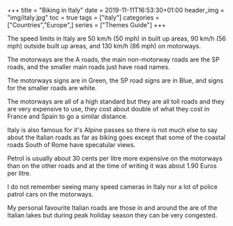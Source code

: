 +++
title = "Biking in Italy"
date = 2019-11-11T16:53:30+01:00
header_img = "img/italy.jpg"
toc = true
tags = ["italy"]
categories = ["Countries","Europe",]
series = ["Themes Guide"]
+++

The speed limits in Italy are 50 km/h (50 mph) in built up areas, 90 km/h (56 mph) outside built up areas, and 130 km/h (86 mph) on motorways.

The motorways are the A roads, the main non-motorway roads are the SP roads, and the smaller main roads just have road names.

The motorways signs are in Green, the SP road signs are in Blue, and signs for the smaller roads are white.

The motorways are all of a high standard but they are all toll roads and they are very expensive to use, they cost about double of what they cost in France and Spain to go a similar distance.

Italy is also famous for it's Alpine passes so there is not much else to say about the Italian roads as far as biking goes except that some of the coastal roads South of Rome have specatular views.

Petrol is usually about 30 cents per litre more expensive on the motorways than on the other roads and at the time of writing it was about 1.90 Euros per litre.

I do not remember seeing many speed cameras in Italy nor a lot of police patrol cars on the motorways.

My personal favourite Italian roads are those in and around the are of the Italian lakes but during peak holiday season they can be very congested.